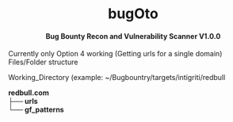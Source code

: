 <h1 align="center">bugOto</h1>

<h4 align="center">Bug Bounty Recon and Vulnerability Scanner V1.0.0</h4>

Currently only Option 4 working (Getting urls for a single domain)
Files/Folder structure

Working_Directory (example: ~/Bugbountry/targets/intigriti/redbull<br>

<b>redbull.com<b><br>
├── urls<br>
└── gf_patterns<br>
